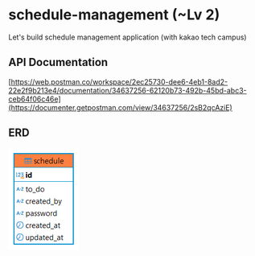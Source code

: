 # schedule-management (~Lv 2)
Let's build schedule management application (with kakao tech campus)

## API Documentation
[https://web.postman.co/workspace/2ec25730-dee6-4eb1-8ad2-22e2f9b213e4/documentation/34637256-62120b73-492b-45bd-abc3-ceb64f06c46e](https://documenter.getpostman.com/view/34637256/2sB2qcAziE)

## ERD

![ERD](images/scheduleERD.png)
